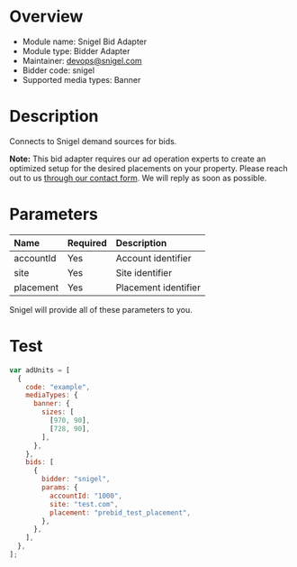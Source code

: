 # Overview

- Module name: Snigel Bid Adapter
- Module type: Bidder Adapter
- Maintainer: devops@snigel.com
- Bidder code: snigel
- Supported media types: Banner

# Description

Connects to Snigel demand sources for bids.

**Note:** This bid adapter requires our ad operation experts to create an optimized setup for the desired placements on your property.
Please reach out to us [through our contact form](https://snigel.com/get-in-touch). We will reply as soon as possible.

# Parameters

| Name      | Required | Description          |
| :-------- | :------- | :------------------- |
| accountId | Yes      | Account identifier   |
| site      | Yes      | Site identifier      |
| placement | Yes      | Placement identifier |

Snigel will provide all of these parameters to you.

# Test

```js
var adUnits = [
  {
    code: "example",
    mediaTypes: {
      banner: {
        sizes: [
          [970, 90],
          [728, 90],
        ],
      },
    },
    bids: [
      {
        bidder: "snigel",
        params: {
          accountId: "1000",
          site: "test.com",
          placement: "prebid_test_placement",
        },
      },
    ],
  },
];
```
